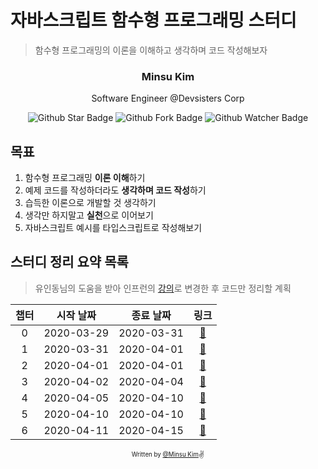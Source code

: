 # 자바스크립트 함수형 프로그래밍 스터디

> 함수형 프로그래밍의 이론을 이해하고 생각하며 코드 작성해보자

<div align="center">

<h3>Minsu Kim</h3>
<p>Software Engineer @Devsisters Corp</p>

![Github Star Badge](https://img.shields.io/github/stars/yesmad-coders/functional-programming-study?style=social) ![Github Fork Badge](https://img.shields.io/github/forks/yesmad-coders/functional-programming-study?style=social) ![Github Watcher Badge](https://img.shields.io/github/watchers/yesmad-coders/functional-programming-study?style=social)

</div>

## 목표

1. 함수형 프로그래밍 **이론 이해**하기
2. 예제 코드를 작성하더라도 **생각하며 코드 작성**하기
3. 습득한 이론으로 개발할 것 생각하기
4. 생각만 하지말고 **실천**으로 이어보기
5. 자바스크립트 예시를 타입스크립트로 작성해보기

## 스터디 정리 요약 목록

> 유인동님의 도움을 받아 인프런의 [강의](https://www.inflearn.com/course/functional-es6/)로 변경한 후 코드만 정리할 계획

| 챕터 | 시작 날짜  |  종료 날짜 |         링크         |
| :--: | :--------: | :--------: | :------------------: |
|  0   | 2020-03-29 | 2020-03-31 | [:link:](./section0) |
|  1   | 2020-03-31 | 2020-04-01 | [:link:](./section1) |
|  2   | 2020-04-01 | 2020-04-01 | [:link:](./section2) |
|  3   | 2020-04-02 | 2020-04-04 | [:link:](./section3) |
|  4   | 2020-04-05 | 2020-04-10 | [:link:](./section4) |
|  5   | 2020-04-10 | 2020-04-10 | [:link:](./section5) |
|  6   | 2020-04-11 | 2020-04-15 | [:link:](./section6) |

<div align="center">

<sub><sup>Written by <a href="https://github.com/alstn2468">@Minsu Kim</a></sup></sub><small>✌</small>

</div>
